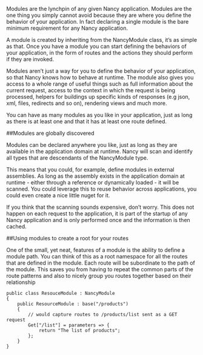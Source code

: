 Modules are the lynchpin of any given Nancy application. Modules are the one thing you simply cannot avoid because they are where you define the behavior of your application. In fact declaring a single module is the bare minimum requirement for any Nancy application.

A module is created by inheriting from the NancyModule class, it’s as simple as that. Once you have a module you can start defining the behaviors of your application, in the form of routes and the actions they should perform if they are invoked.

Modules aren’t just a way for you to define the behavior of your application, so that Nancy knows how to behave at runtime. The module also gives you access to a whole range of useful things such as full information about the current request, access to the context in which the request is being processed, helpers for buildings up specific kinds of responses (e.g json, xml, files, redirects and so on), rendering views and much more.

You can have as many modules as you like in your application, just as long as there is at least one and that it has at least one route defined.

##Modules are globally discovered

Modules can be declared anywhere you like, just as long as they are available in the application domain at runtime. Nancy will scan and identify all types that are descendants of the NancyModule type. 

This means that you could, for example, define modules in external assemblies. As long as the assembly exists in the application domain at runtime - either through a reference or dynamically loaded - it will be scanned. You could leverage this to reuse behavior across applications, you could even create a nice little nuget for it.

If you think that the scanning sounds expensive, don’t worry. This does not happen on each request to the application, it is part of the startup of any Nancy application and is only performed once and the information is then cached. 

##Using modules to create a root for your routes

One of the small, yet neat, features of a module is the ability to define a module path. You can think of this as a root namespace for all the routes that are defined in the module. Each route will be subordinate to the path of the module. This saves you from having to repeat the common parts of the route patterns and also to nicely group you routes together based on their relationship

    public class ResouceModule : NancyModule
    {
        public ResourceModule : base("/products")
        {
            // would capture routes to /products/list sent as a GET request
            Get["/list"] = parameters => {
                return "The list of products";
            };
        }
    }